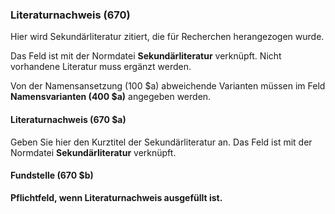 ### Literaturnachweis (670)
Hier wird Sekundärliteratur zitiert, die für Recherchen herangezogen wurde.  

Das Feld ist mit der Normdatei **Sekundärliteratur** verknüpft. Nicht vorhandene Literatur muss ergänzt werden.

Von der Namensansetzung (100 $a) abweichende Varianten müssen im Feld **Namensvarianten (400 $a)** angegeben werden.  

#### Literaturnachweis (670 $a)

Geben Sie hier den Kurztitel der Sekundärliteratur an. Das Feld ist mit der Normdatei **Sekundärliteratur** verknüpft.

#### Fundstelle (670 $b)  
**Pflichtfeld, wenn Literaturnachweis ausgefüllt ist.**
